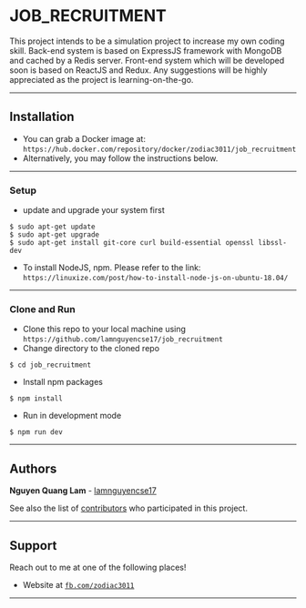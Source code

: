 # JOB_RECRUITMENT

This project intends to be a simulation project to increase my own coding skill. Back-end system is based on ExpressJS framework with MongoDB and cached by a Redis server. Front-end system which will be developed soon is based on ReactJS and Redux. Any suggestions will be highly appreciated as the project is learning-on-the-go.

---

## Installation

- You can grab a Docker image at: `https://hub.docker.com/repository/docker/zodiac3011/job_recruitment`
- Alternatively, you may follow the instructions below.

---

### Setup

- update and upgrade your system first

```shell
$ sudo apt-get update
$ sudo apt-get upgrade
$ sudo apt-get install git-core curl build-essential openssl libssl-dev
```

- To install NodeJS, npm. Please refer to the link:
`https://linuxize.com/post/how-to-install-node-js-on-ubuntu-18.04/`

---

### Clone and Run

- Clone this repo to your local machine using `https://github.com/lamnguyencse17/job_recruitment`
- Change directory to the cloned repo
```shell
$ cd job_recruitment
```
- Install npm packages
```shell
$ npm install
```
- Run in development mode
```shell
$ npm run dev
```

---

## Authors

**Nguyen Quang Lam** - [lamnguyencse17](https://github.com/lamnguyencse17)

See also the list of [contributors](https://github.com/lamnguyencse17/job_recruitment/contributors) who participated in this project.

---

## Support

Reach out to me at one of the following places!

- Website at <a href="https://www.facebook.com/zodiac3011" target="_blank">`fb.com/zodiac3011`</a>

---
